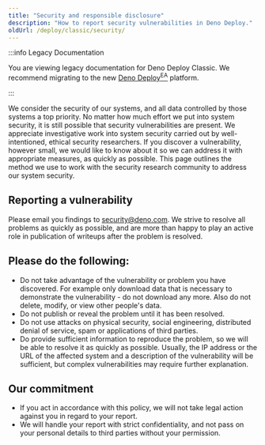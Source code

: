 ```yaml
---
title: "Security and responsible disclosure"
description: "How to report security vulnerabilities in Deno Deploy."
oldUrl: /deploy/classic/security/
---
```


:::info Legacy Documentation

You are viewing legacy documentation for Deno Deploy Classic. We recommend
migrating to the new
<a href="/deploy/early-access/">Deno Deploy<sup>EA</sup></a> platform.

:::

We consider the security of our systems, and all data controlled by those
systems a top priority. No matter how much effort we put into system security,
it is still possible that security vulnerabilities are present. We appreciate
investigative work into system security carried out by well-intentioned, ethical
security researchers. If you discover a vulnerability, however small, we would
like to know about it so we can address it with appropriate measures, as quickly
as possible. This page outlines the method we use to work with the security
research community to address our system security.

## Reporting a vulnerability

Please email you findings to security@deno.com. We strive to resolve all
problems as quickly as possible, and are more than happy to play an active role
in publication of writeups after the problem is resolved.

## Please do the following:

- Do not take advantage of the vulnerability or problem you have discovered. For
  example only download data that is necessary to demonstrate the
  vulnerability - do not download any more. Also do not delete, modify, or view
  other people's data.
- Do not publish or reveal the problem until it has been resolved.
- Do not use attacks on physical security, social engineering, distributed
  denial of service, spam or applications of third parties.
- Do provide sufficient information to reproduce the problem, so we will be able
  to resolve it as quickly as possible. Usually, the IP address or the URL of
  the affected system and a description of the vulnerability will be sufficient,
  but complex vulnerabilities may require further explanation.

## Our commitment

- If you act in accordance with this policy, we will not take legal action
  against you in regard to your report.
- We will handle your report with strict confidentiality, and not pass on your
  personal details to third parties without your permission.
